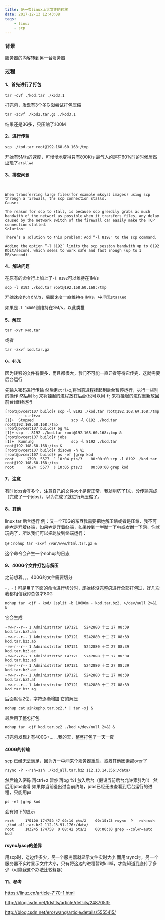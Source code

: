 ```yaml
---
title: 记一次linux上大文件的转移
date: 2017-12-13 12:43:08
tags: 
    - linux 
    - scp
---
```



### 背景

服务器的内容转到另一台服务器

### 过程

#### 1、首先进行了打包
```
tar -cvf ./kod.tar ./kod3.1
```
打完包，发现有3个多G
就尝试打包压缩
```
tar -zcvf ./kod2.tar.gz ./kod3.1
```
结果还是3G多，只压缩了200M


#### 2、进行传输
```
scp ./kod.tar root@192.168.60.168:/tmp
```

开始有5M/s的速度，可慢慢地变得只有800K/s
最气人的是在60%时的时候居然出现了`stalled`

#### 3、排查问题

```


When transferring large files(for example mksysb images) using scp through a firewall, the scp connection stalls.
Cause:

The reason for scp to stall, is because scp greedily grabs as much bandwith of the network as possible when it transfers files, any delay caused by the network switch of the firewall can easily make the TCP connection stalled.
Solution:

There’s a solution to this problem: Add “-l 8192″ to the scp command.

Adding the option “-l 8192″ limits the scp session bandwith up to 8192 Kbit/second, which seems to work safe and fast enough (up to 1 MB/second):

```

#### 4、解决问题
在原有的命令行上加上了` -l 8192 `可以维持在1M/s
```
scp -l 8192 ./kod.tar root@192.168.60.168:/tmp
```

开始速度也有6M/s，后面速度一直维持在1M/s，中间无`stalled`


如果是` -l 16000 `则维持在2M/s，以此类推

#### 5、解压
```
tar -xvf kod.tar
```
或者
```
tar -zxvf kod.tar.gz
```


#### 6、补充
因为转移的文件有很多，而且都很大，我们不可能一直开者等待它传完，这就需要后台运行

先输入密码进行传输
然后用`ctrl+z`,将当前进程挂起到后台暂停运行，执行一些别的操作
然后用 `bg` 来将挂起的进程放在后台(也可以用 `fg` 来将挂起的进程重新放回前台)继续运行
```
[root@pvcent107 build]# scp -l 8192 ./kod.tar root@192.168.60.168:/tmp
---------ctrl+zx
[1]+  Stopped                 scp -l 8192 ./kod.tar root@192.168.60.168:/tmp
[root@pvcent107 build]# bg %1
[1]+ scp -l 8192 ./kod.tar root@192.168.60.168:/tmp &
[root@pvcent107 build]# jobs
[1]+  Running                 scp -l 8192 ./kod.tar root@192.168.60.168:/tmp &
[root@pvcent107 build]# disown -h %1
[root@pvcent107 build]# ps -ef |grep kod
root      5790  5577  1 10:04 pts/3    00:00:00 scp -l 8192 ./kod.tar root@192.168.60.168:/tmp
root      5824  5577  0 10:05 pts/3    00:00:00 grep kod
```

#### 7、注意
有时jobs会有多个，注意自己的文件大小是否正常，我就别坑了1次，没传输完成（完成了一个jobs），以为完成了就进行解压缩了。


#### 8、其他
linux tar 后台运行
 例：又一个70G的东西我需要把她解压缩或者是压缩，我不可能老是开着终端，如果老是开着终端，如果传到一半断一下电或者断一下网，你就玩完了，所以我们可以把她放到终端运行：

```
@#：nohup tar -zxvf /var/www/html.tar.gz & 
```
这个命令会产生一个nohup的日志

#### 9、400G个文件打包与解压

之前想着。。。400G的文件需要切分

-，-！可是用了下面的命令进行切分时，却始终没完整的进行全部打包过，好几次我都相信我的总包才80G
```
nohup tar -cjf - kod/ |split -b 10000m - kod.tar.bz2. >/dev/null 2>&1 &
```
它会生成
```
-rw-r--r-- 1 Administrator 197121   5242880 十二 27 08:39 kod.tar.bz2.aa
-rw-r--r-- 1 Administrator 197121   5242880 十二 27 08:39 kod.tar.bz2.ab
-rw-r--r-- 1 Administrator 197121   5242880 十二 27 08:39 kod.tar.bz2.ac
-rw-r--r-- 1 Administrator 197121   5242880 十二 27 08:39 kod.tar.bz2.ad
-rw-r--r-- 1 Administrator 197121   5242880 十二 27 08:39 kod.tar.bz2.ae
-rw-r--r-- 1 Administrator 197121   5242880 十二 27 08:39 kod.tar.bz2.af
-rw-r--r-- 1 Administrator 197121   5242880 十二 27 08:39 kod.tar.bz2.ag
```
后面默认2位，字符逐渐增加
它的解压
```
nohup cat pinkephp.tar.bz2.* | tar -xj &
```
最后用了整包打包
```
nohup tar -cjf kod.tar.bz2 ./kod >/dev/null 2>&1 &
```
打完包发现才有400G+.......我的天，整整打包了一天一夜

#### 400G的传输
scp 已经无法满足，因为万一中间来个服务器重启，或者其他因素那over了
```
rsync -P --rsh=ssh ./kod_all.tar.bz2 112.13.14.156:/data/ 
```
然后输入密码
再ctrl+z 暂停
再bg %1  放入后台（假设当前后台允许索引为1）
然后用jobs查看
如果你当前退出过当前终端，jobs已经无法查看到后台运行的进程，只能用ps
```
ps -ef |grep kod
```
会有如下的显示
```
root     175100 174758 47 08:10 pts/2    00:15:13 rsync -P --rsh=ssh ./kod_all.tar.bz2 112.13.91.176:/data/
root     183245 174758  0 08:42 pts/2    00:00:00 grep --color=auto kod
```

#### rsync与scp的差异
用scp时，这边传多少，另一个服务器就显示文件实时大小
而用rsync时，另一个服务器不实时显示文件大小，只有将这边的进程暂时kill掉，才能知道到底传了多少（可能我这个办法比较粗暴）


#### 11、参考

https://linux.cn/article-7170-1.html

http://blog.csdn.net/tdstds/article/details/24870535

http://blog.csdn.net/eroswang/article/details/5555415/